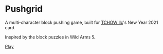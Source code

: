 # Pushgrid

A multi-character block pushing game, built for [TCHOW llc](http://tchow.com)'s New Year 2021 card.

Inspired by the block puzzles in Wild Arms 5.

[Play](https://ixchow.github.io/pushgrid)

